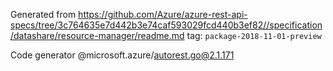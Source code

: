 Generated from https://github.com/Azure/azure-rest-api-specs/tree/3c764635e7d442b3e74caf593029fcd440b3ef82//specification/datashare/resource-manager/readme.md tag: `package-2018-11-01-preview`

Code generator @microsoft.azure/autorest.go@2.1.171


